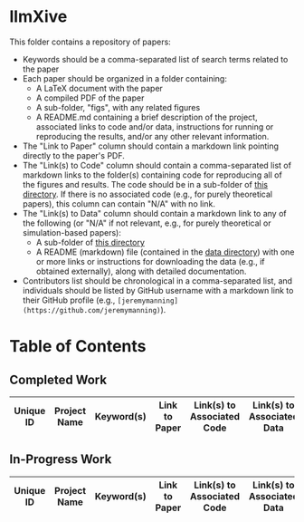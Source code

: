 # llmXive

This folder contains a repository of papers:
  - Keywords should be a comma-separated list of search terms related to the paper
  - Each paper should be organized in a folder containing:
    - A LaTeX document with the paper
    - A compiled PDF of the paper
    - A sub-folder, "figs", with any related figures
    - A README.md containing a brief description of the project, associated links to code and/or data, instructions for running or reproducing the results, and/or any other relevant information.
  - The "Link to Paper" column should contain a markdown link pointing directly to the paper's PDF.
  - The "Link(s) to Code" column should contain a comma-separated list of markdown links to the folder(s) containing code for reproducing all of the figures and results. The code should be in a sub-folder of [this directory](https://github.com/ContextLab/llmXive/tree/main/code). If there is no associated code (e.g., for purely theoretical papers), this column can contain "N/A" with no link.
  - The "Link(s) to Data" column should contain a markdown link to any of the following (or "N/A" if not relevant, e.g., for purely theoretical or simulation-based papers):
      - A sub-folder of [this directory](https://github.com/ContextLab/llmXive/tree/main/data)
      - A README (markdown) file (contained in the [data directory](https://github.com/ContextLab/llmXive/tree/main/data)) with one or more links or instructions for downloading the data (e.g., if obtained externally), along with detailed documentation.
  - Contributors list should be chronological in a comma-separated list, and individuals should be listed by GitHub username with a markdown link to their GitHub profile (e.g., `[jeremymanning](https://github.com/jeremymanning)`).

# Table of Contents

## Completed Work
| Unique ID | Project Name | Keyword(s) | Link to Paper  | Link(s) to Associated Code | Link(s) to Associated Data | Contributor(s) |
|-----------|--------------|------------|----------------|----------------------------|----------------------------|----------------|

## In-Progress Work
| Unique ID | Project Name | Keyword(s) | Link to Paper  | Link(s) to Associated Code | Link(s) to Associated Data | Contributor(s) |
|-----------|--------------|------------|----------------|----------------------------|----------------------------|----------------|

